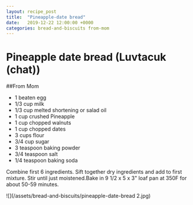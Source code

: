 ```yaml
---
layout: recipe_post
title:  "Pineapple-date bread"
date:   2019-12-22 12:00:00 +0000
categories: bread-and-biscuits from-mom
---
```


# Pineapple date bread (Luvtacuk (chat))
##From Mom
* 1 beaten egg
* 1/3 cup milk
* 1/3 cup melted shortening or salad oil
* 1 cup crushed Pineapple
* 1 cup chopped walnuts
* 1 cup chopped dates
* 3 cups flour
* 3/4 cup sugar
* 3 teaspoon baking powder
* 3/4 teaspoon salt
* 1/4 teaspoon baking soda

Combine first 6 ingredients. Sift together dry ingredients and add to first mixture. Stir until just moistened.Bake in 9 1/2 x 5 x 3" loaf pan at 350F for about 50-59 minutes.



![](/assets/bread-and-biscuits/pineapple-date-bread 2.jpg)
